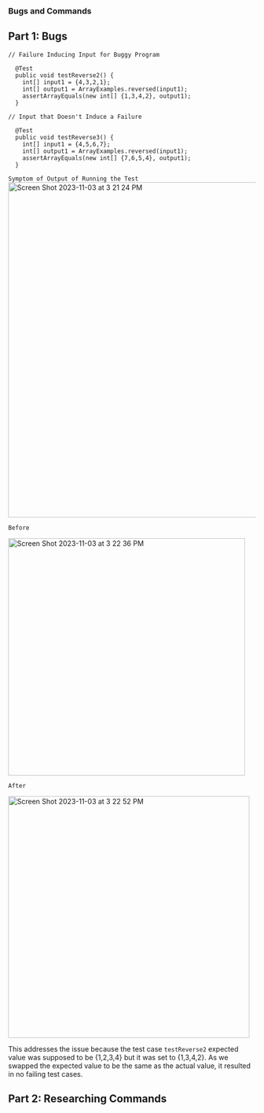 ### Bugs and Commands

## Part 1: Bugs

```
// Failure Inducing Input for Buggy Program

  @Test
  public void testReverse2() {
    int[] input1 = {4,3,2,1};
    int[] output1 = ArrayExamples.reversed(input1);
    assertArrayEquals(new int[] {1,3,4,2}, output1);
  }
```
```
// Input that Doesn't Induce a Failure

  @Test
  public void testReverse3() {
    int[] input1 = {4,5,6,7};
    int[] output1 = ArrayExamples.reversed(input1);
    assertArrayEquals(new int[] {7,6,5,4}, output1);
  }
```

`Symptom of Output of Running the Test`
<img width="681" alt="Screen Shot 2023-11-03 at 3 21 24 PM" src="https://github.com/shinaegyo/cse15l-lab3/assets/137027086/287b0238-251a-4b48-8ce0-ad9ca3febd35">

`Before`

<img width="482" alt="Screen Shot 2023-11-03 at 3 22 36 PM" src="https://github.com/shinaegyo/cse15l-lab3/assets/137027086/de57f545-498c-4b21-8e25-48b934748ad2">

`After`

<img width="491" alt="Screen Shot 2023-11-03 at 3 22 52 PM" src="https://github.com/shinaegyo/cse15l-lab3/assets/137027086/f6c4ef9b-c4a3-482e-a61c-6bcf171f06f6">

This addresses the issue because the test case `testReverse2` expected value was supposed to be {1,2,3,4} but it was set to {1,3,4,2}. As we swapped the expected value to be the same as the actual value, it resulted in no failing test cases.

## Part 2: Researching Commands

